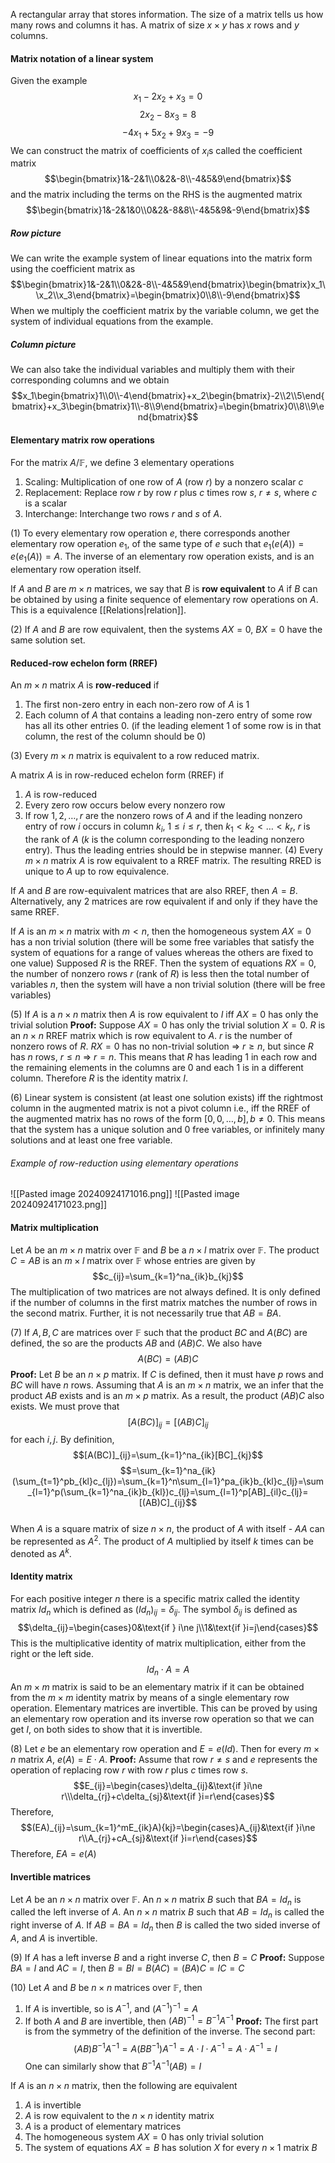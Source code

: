 A rectangular array that stores information. The size of a matrix tells us how many rows and columns it has. A matrix of size $x\times y$ has $x$ rows and $y$ columns. 
#### Matrix notation of a linear system
Given the example $$x_1-2x_2+x_3=0$$$$2x_2-8x_3=8$$$$-4x_1+5x_2+9x_3=-9$$We can construct the matrix of coefficients of $x_i$s called the coefficient matrix$$\begin{bmatrix}1&-2&1\\0&2&-8\\-4&5&9\end{bmatrix}$$and the matrix including the terms on the RHS is the augmented matrix$$\begin{bmatrix}1&-2&1&0\\0&2&-8&8\\-4&5&9&-9\end{bmatrix}$$
##### Row picture
We can write the example system of linear equations into the matrix form using the coefficient matrix as $$\begin{bmatrix}1&-2&1\\0&2&-8\\-4&5&9\end{bmatrix}\begin{bmatrix}x_1\\x_2\\x_3\end{bmatrix}=\begin{bmatrix}0\\8\\-9\end{bmatrix}$$When we multiply the coefficient matrix by the variable column, we get the system of individual equations from the example. 

##### Column picture
We can also take the individual variables and multiply them with their corresponding columns and we obtain$$x_1\begin{bmatrix}1\\0\\-4\end{bmatrix}+x_2\begin{bmatrix}-2\\2\\5\end{bmatrix}+x_3\begin{bmatrix}1\\-8\\9\end{bmatrix}=\begin{bmatrix}0\\8\\9\end{bmatrix}$$
#### Elementary matrix row operations
For the matrix $A/\mathbb F$, we define 3 elementary operations
1. Scaling: Multiplication of one row of $A$ (row $r$) by a nonzero scalar $c$
2. Replacement: Replace row $r$ by row $r$ plus $c$ times row $s$, $r\ne s$, where $c$ is a scalar
3. Interchange: Interchange two rows $r$ and $s$ of $A$. 

(1) To every elementary row operation $e$, there corresponds another elementary row operation $e_1$, of the same type of $e$ such that $e_1(e(A))=e(e_1(A))=A$. The inverse of an elementary row operation exists, and is an elementary row operation itself. 

If $A$ and $B$ are $m\times n$ matrices, we say that $B$ is **row equivalent** to $A$ if $B$ can be obtained by using a finite sequence of elementary row operations on $A$. This is a equivalence [[Relations|relation]]. 

(2) If $A$ and $B$ are row equivalent, then the systems $AX=0$, $BX=0$ have the same solution set. 

#### Reduced-row echelon form (RREF)
An $m\times n$ matrix $A$ is **row-reduced** if 
1. The first non-zero entry in each non-zero row of $A$ is 1
2. Each column of $A$ that contains a leading non-zero entry of some row has all its other entries 0. (if the leading element 1 of some row is in that column, the rest of the column should be 0)

(3) Every $m\times n$ matrix is equivalent to a row reduced matrix. 

A matrix $A$ is in row-reduced echelon form (RREF) if 
1. $A$ is row-reduced
2. Every zero row occurs below every nonzero row
3. If row $1,2,\dots,r$ are the nonzero rows of $A$ and if the leading nonzero entry of row $i$ occurs in column $k_i$, $1\le i\le r$, then $k_1<k_2<\dots<k_r$, $r$ is the rank of $A$ ($k$ is the column corresponding to the leading nonzero entry). Thus the leading entries should be in stepwise manner. 
(4) Every $m\times n$ matrix $A$ is row equivalent to a RREF matrix. The resulting RRED is unique to $A$ up to row equivalence. 

If $A$ and $B$ are row-equivalent matrices that are also RREF, then $A=B$. Alternatively, any 2 matrices are row equivalent if and only if they have the same RREF. 

If $A$ is an $m\times n$ matrix with $m<n$, then the homogeneous system $AX=0$ has a non trivial solution (there will be some free variables that satisfy the system of equations for a range of values whereas the others are fixed to one value)
Supposed $R$ is the RREF. Then the system of equations $RX=0$, the number of nonzero rows $r$ (rank of $R$) is less then the total number of variables $n$, then the system will have a non trivial solution (there will be free variables)

(5) If $A$ is a $n\times n$ matrix then $A$ is row equivalent to $I$ iff $AX=0$ has only the trivial solution
**Proof:** Suppose $AX=0$ has only the trivial solution $X=0$. $R$ is an $n\times n$ RREF matrix which is row equivalent to $A$. $r$ is the number of nonzero rows of $R$. $RX=0$ has no non-trivial solution => $r\ge n$, but since $R$ has $n$ rows, $r\le n$ => $r=n$. This means that $R$ has leading 1 in each row and the remaining elements in the columns are 0 and each 1 is in a different column. Therefore $R$ is the identity matrix $I$.

(6) Linear system is consistent (at least one solution exists) iff the rightmost column in the augmented matrix is not a pivot column i.e., iff the RREF of the augmented matrix has no rows of the form $[0,0,\dots,b], b\ne 0$. This means that the system has a unique solution and 0 free variables, or infinitely many solutions and at least one free variable.
###### Example of row-reduction using elementary operations
![[Pasted image 20240924171016.png]]
![[Pasted image 20240924171023.png]]



#### Matrix multiplication
Let $A$ be an $m\times n$ matrix over $\mathbb F$ and $B$ be a $n\times l$ matrix over $\mathbb F$. The product $C=AB$ is an $m\times l$ matrix over $\mathbb F$ whose entries are given by $$c_{ij}=\sum_{k=1}^na_{ik}b_{kj}$$The multiplication of two matrices are not always defined. It is only defined if the number of columns in the first matrix matches the number of rows in the second matrix. Further, it is not necessarily true that $AB=BA$. 

(7) If $A,B,C$ are matrices over $\mathbb F$ such that the product $BC$ and $A(BC)$ are defined, the so are the products $AB$ and $(AB)C$. We also have $$A(BC)=(AB)C$$
**Proof:** Let $B$ be an $n\times p$ matrix. If $C$ is defined, then it must have $p$ rows and $BC$ will have $n$ rows. Assuming that $A$ is an $m\times n$ matrix, we an infer that the product $AB$ exists and is an $m\times p$ matrix. As a result, the product $(AB)C$ also exists. We must prove that $$[A(BC)]_{ij}=[(AB)C]_{ij}$$for each $i,j$. By definition, $$[A(BC)]_{ij}=\sum_{k=1}^na_{ik}[BC]_{kj}$$$$=\sum_{k=1}^na_{ik}(\sum_{t=1}^pb_{kl}c_{lj})=\sum_{k=1}^n\sum_{l=1}^pa_{ik}b_{kl}c_{lj}=\sum_{l=1}^p(\sum_{k=1}^na_{ik}b_{kl})c_{lj}=\sum_{l=1}^p[AB]_{il}c_{lj}=[(AB)C]_{ij}$$\
When $A$ is a square matrix of size $n\times n$, the product of $A$ with itself - $AA$ can be represented as $A^2$. The product of $A$ multiplied by itself $k$ times can be denoted as $A^k$. 

#### Identity matrix
For each positive integer $n$ there is a specific matrix called the identity matrix $Id_n$ which is defined as $(Id_n)_{ij}=\delta_{ij}$. The symbol $\delta_{ij}$ is defined as $$\delta_{ij}=\begin{cases}0&\text{if } i\ne j\\1&\text{if }i=j\end{cases}$$This is the multiplicative identity of matrix multiplication, either from the right or the left side. $$Id_n\cdot A=A$$An $m\times m$ matrix is said to be an elementary matrix if it can be obtained from the $m\times m$ identity matrix by means of a single elementary row operation. Elementary matrices are invertible. This can be proved by using an elementary row operation and its inverse row operation so that we can get $I$, on both sides to show that it is invertible. 

(8) Let $e$ be an elementary row operation and $E=e(Id)$. Then for every $m\times n$ matrix $A$, $e(A)=E\cdot A$. 
**Proof:** Assume that row $r\ne s$ and $e$ represents the operation of replacing row $r$ with row $r$ plus $c$ times row $s$. $$E_{ij}=\begin{cases}\delta_{ij}&\text{if }i\ne r\\\delta_{rj}+c\delta_{sj}&\text{if }i=r\end{cases}$$Therefore, $$(EA)_{ij}=\sum_{k=1}^mE_{ik}A){kj}=\begin{cases}A_{ij}&\text{if }i\ne r\\A_{rj}+cA_{sj}&\text{if }i=r\end{cases}$$Therefore, $EA=e(A)$

#### Invertible matrices
Let $A$ be an $n\times n$ matrix over $\mathbb F$. An $n\times n$ matrix $B$ such that $BA=Id_n$ is called the left inverse of $A$. An $n\times n$ matrix $B$ such that $AB=Id_n$ is called the right inverse of $A$. If $AB=BA=Id_n$ then $B$ is called the two sided inverse of $A$, and $A$ is invertible. 

(9) If $A$ has a left inverse $B$ and a right inverse $C$, then $B=C$
**Proof:** Suppose $BA=I$ and $AC=I$, then $B=BI=B(AC)=(BA)C=IC=C$

(10) Let $A$ and $B$ be $n\times n$ matrices over $\mathbb F$, then 
1. If $A$ is invertible, so is $A^{-1}$, and $(A^{-1})^{-1}=A$
2. If both $A$ and $B$ are invertible, then $(AB)^{-1}=B^{-1}A^{-1}$
**Proof:** The first part is from the symmetry of the definition of the inverse. The second part:$$(AB)B^{-1}A^{-1}=A(BB^{-1})A^{-1}=A\cdot I\cdot A^{-1}=A\cdot A^{-1}=I$$One can similarly show that $B^{-1}A^{-1}(AB)=I$ 

If $A$ is an $n\times n$ matrix, then the following are equivalent
1. $A$ is invertible
2. $A$ is row equivalent to the $n\times n$ identity matrix
3. $A$ is a product of elementary matrices
4. The homogeneous system $AX=0$ has only trivial solution
5. The system of equations $AX=B$ has solution $X$ for every $n\times 1$ matrix $B$